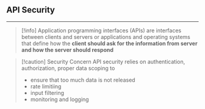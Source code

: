 ## API Security
---
>[!info]
>Application programming interfaces (APIs) are interfaces between clients and servers or applications and operating systems that define how the **client should ask for the information from server and how the server should respond** 

>[!caution] Security Concern 
>API security relies on authentication, authorization, proper data scoping to
>- ensure that too much data is not released 
>- rate limitiing 
>- input filtering 
>- monitoring and logging 